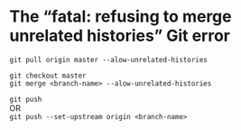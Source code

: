 # The “fatal: refusing to merge unrelated histories” Git error  

`git pull origin master --alow-unrelated-histories`  

`git checkout master`  
`git merge <branch-name> --alow-unrelated-histories`  

`git push`  
OR  
`git push --set-upstream origin <branch-name>`  
